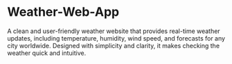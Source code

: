 # Weather-Web-App
A clean and user-friendly weather website that provides real-time weather updates, including temperature, humidity, wind speed, and forecasts for any city worldwide. Designed with simplicity and clarity, it makes checking the weather quick and intuitive.
